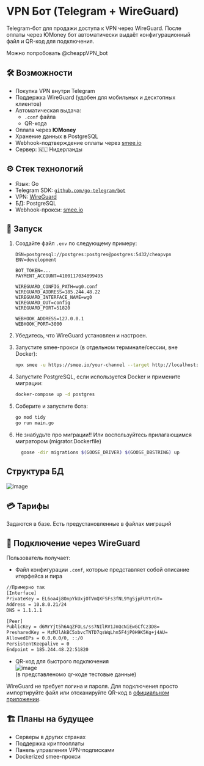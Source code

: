 # VPN Бот (Telegram + WireGuard)

Telegram-бот для продажи доступа к VPN через WireGuard. После оплаты через ЮMoney бот автоматически выдаёт конфигурационный файл и QR-код для подключения.

Можно попробовать @cheappVPN_bot
## 🛠 Возможности

- Покупка VPN внутри Telegram
- Поддержка WireGuard (удобен для мобильных и десктопных клиентов)
- Автоматическая выдача:
  - `.conf` файла
  - QR-кода
- Оплата через **ЮMoney**
- Хранение данных в PostgreSQL
- Webhook-подтверждение оплаты через [smee.io](https://smee.io)
- Сервер: 🇳🇱 Нидерланды

## ⚙️ Стек технологий

- Язык: Go
- Telegram SDK: [`github.com/go-telegram/bot`](https://github.com/go-telegram/bot)
- VPN: [WireGuard](https://www.wireguard.com/)
- БД: PostgreSQL
- Webhook-прокси: [smee.io](https://smee.io)

## 🚀 Запуск

1. Создайте файл `.env` по следующему примеру:

    ```env
    DSN=postgresql://postgres:postgres@postgres:5432/cheapvpn
    ENV=development

    BOT_TOKEN=...
    PAYMENT_ACCOUNT=4100117034899495

    WIREGUARD_CONFIG_PATH=wg0.conf
    WIREGUARD_ADDRESS=185.244.48.22
    WIREGUARD_INTERFACE_NAME=wg0
    WIREGUARD_OUT=config
    WIREGUARD_PORT=51820

    WEBHOOK_ADDRESS=127.0.0.1
    WEBHOOK_PORT=3000
    ```

2. Убедитесь, что WireGuard установлен и настроен.

3. Запустите smee-прокси (в отдельном терминале/сессии, вне Docker):

    ```bash
    npx smee -u https://smee.io/your-channel --target http://localhost:3000/webhook
    ```

4. Запустите PostgreSQL, если используется Docker и примените миграции:

    ```bash
    docker-compose up -d postgres
    ```

5. Соберите и запустите бота:

    ```bash
    go mod tidy
    go run main.go
    ```
6. Не знабудьте про миграции!! Или воспользуйтесь прилагающимся мигратором (migrator.Dockerfile) 
    ```bash
      goose -dir migrations $(GOOSE_DRIVER) $(GOOSE_DBSTRING) up
    ```
## Структура БД
![image](https://github.com/user-attachments/assets/344babde-0993-48b7-811a-cd73b52232a3)
## 💳 Тарифы

Задаются в базе. Есть предустановленные в файлах миграций

## 🔐 Подключение через WireGuard

Пользователь получает:
- Файл конфигурации `.conf`, которые представляет собой описание итерфейса и пира
```bash
//Примерно так
[Interface]
PrivateKey = EL6oa4j8OnpYkUxjOTVmQXFSFs3fNL9YgSjpFUYtrGY=
Address = 10.8.0.21/24
DNS = 1.1.1.1

[Peer]
PublicKey = d6MrYjt5h6AqZFOLs/ss7NIlRV1JnQcNiEwGCfCz3D8=
PresharedKey = MzMJlAkBC5xbvcTNTD7qsWqLhn5F4jP0H9K5Kg+j4AU=
AllowedIPs = 0.0.0.0/0, ::/0
PersistentKeepalive = 0
Endpoint = 185.244.48.22:51820
``` 
- QR-код для быстрого подключения  
![image](https://github.com/user-attachments/assets/8eafcbab-7f73-4e64-8b3e-3c91a20f435c)  
  (в представленомо qr-коде тестовые данные)
  

WireGuard не требует логина и пароля. Для подключения просто импортируйте файл или отсканируйте QR-код в [официальном приложении](https://www.wireguard.com/install/).

## 🏗 Планы на будущее

- Серверы в других странах
- Поддержка криптооплаты
- Панель управления VPN-подписками
- Dockerized smee-прокси
